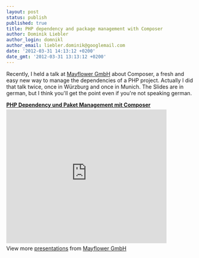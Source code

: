 ```yaml
---
layout: post
status: publish
published: true
title: PHP dependency and package management with Composer
author: Dominik Liebler
author_login: domnikl
author_email: liebler.dominik@googlemail.com
date: '2012-03-31 14:13:12 +0200'
date_gmt: '2012-03-31 13:13:12 +0200'
---
```

<p>Recently, I held a talk at <a href="http://www.mayflower.de" target="_blank">Mayflower GmbH</a> about Composer, a fresh and easy new way to manage the dependencies of a PHP project. Actually I did that talk twice, once in Würzburg and once in Munich. The Slides are in german, but I think you'll get the point even if you're not speaking german.</p>
<div style="width:425px" id="__ss_12203967"> <strong style="display:block;margin:12px 0 4px"><a href="http://www.slideshare.net/mayflowergmbh/php-dependency-und-paket-management-mit-composer" title="PHP Dependency und Paket Management mit Composer" target="_blank">PHP Dependency und Paket Management mit Composer</a></strong> <iframe src="http://www.slideshare.net/slideshow/embed_code/12203967" width="425" height="355" frameborder="0" marginwidth="0" marginheight="0" scrolling="no"></iframe>
<div style="padding:5px 0 12px"> View more <a href="http://www.slideshare.net/" target="_blank">presentations</a> from <a href="http://www.slideshare.net/mayflowergmbh" target="_blank">Mayflower GmbH</a> </div>
</p></div>

